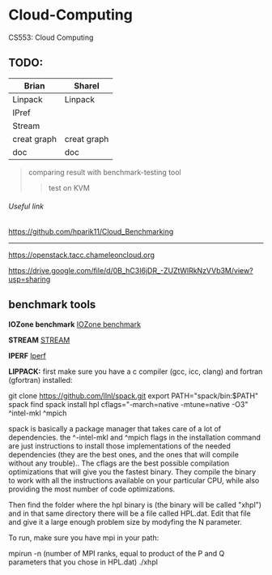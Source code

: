 # Cloud-Computing
CS553: Cloud Computing

## TODO:

Brian         | Sharel
------------- | -------------
Linpack       | Linpack
IPref         |
Stream        |
creat graph   |creat graph
doc           |doc

> comparing result with benchmark-testing tool
>> test on KVM

###### Useful link

<https://github.com/hparik11/Cloud_Benchmarking>

___

<https://openstack.tacc.chameleoncloud.org>

<https://drive.google.com/file/d/0B_hC3I6jDR_-ZUZtWlRkNzVVb3M/view?usp=sharing>

## benchmark tools 

**IOZone benchmark**
[IOZone benchmark](http://www.thegeekstuff.com/2011/05/iozone-examples/#comments)

**STREAM**
[STREAM](http://www.cs.virginia.edu/stream/ref.html#what)

**IPERF**
[Iperf](http://www.slashroot.in/iperf-how-test-network-speedperformancebandwidth)


**LIPPACK:**
first make sure you have a c compiler (gcc, icc, clang) and fortran (gfortran) installed:

git clone https://github.com/llnl/spack.git
export PATH="spack/bin:$PATH"
spack find
spack install hpl cflags="-march=native -mtune=native -O3" ^intel-mkl ^mpich 

spack is basically a package manager that takes care of a lot of dependencies. the ^-intel-mkl and ^mpich flags in the installation command are just instructions to install those implementations of the needed dependencies (they are the best ones, and the ones that will compile without any trouble).. The cflags are the best possible compilation optimizations that will give you the fastest binary. They compile the binary to work with all the instructions available on your particular CPU, while also providing the most number of code optimizations.

Then find the folder where the hpl binary is (the binary will be called "xhpl") and in that same directory there will be a file called HPL.dat. Edit that file and give it a large enough problem size by modyfing the N parameter.

To run, make sure you have mpi in your path:

mpirun -n (number of MPI ranks, equal to product of the P and Q parameters that you chose in HPL.dat) ./xhpl
